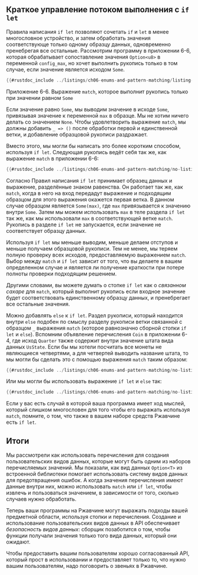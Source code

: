 ## Краткое управление потоком выполнения с `if let`

Правила написания `if let` позволяют сочетать `if` и `let` в менее многословное устройство, и затем обработать значения соответствующе только одному образцу данных, одновременно пренебрегая все остальные. Рассмотрим программу в приложении 6-6, которая обрабатывает сопоставление значения `Option<u8>` в переменной `config_max`, но хочет выполнить рукопись только в том случае, если значение является исходом `Some`.

```rust
{{#rustdoc_include ../listings/ch06-enums-and-pattern-matching/listing-06-06/src/main.rs:here}}
```

<span class="caption">Приложение 6-6. Выражение <code>match</code>, которое выполнит рукопись только при значении равном <code>Some</code></span>

Если значение равно `Some`, мы выводим значение в исходе `Some`, привязывая значение к переменной `max` в образце. Мы не хотим ничего делать со значением `None`. Чтобы удовлетворить выражение `match`, мы должны добавить `_ => ()` после обработки первой и единственной ветки, и добавление образцовой рукописи раздражает.

Вместо этого, мы могли бы написать это более коротким способом, используя `if let`. Следующая рукопись ведёт себя так же, как выражение `match` в приложении 6-6:

```rust
{{#rustdoc_include ../listings/ch06-enums-and-pattern-matching/no-listing-12-if-let/src/main.rs:here}}
```

Согласно Правил написания `if let` принимает образец данных и выражение, разделённые знаком равенства. Он работает так же, как `match`, когда в него на вход передадут выражение и подходящим образцом для этого выражения окажется первая ветка. В данном случае образцом является `Some(max)`, где `max` привязывается к значению внутри `Some`. Затем мы можем использовать `max` в теле раздела `if let` так же, как мы использовали `max` в соответствующей ветке `match`. Рукопись в разделе `if let` не запускается, если значение не соответствует образцу данных.

Используя `if let` мы меньше выводим, меньше делаем отступов и меньше получаем образцовой рукописи. Тем не менее, мы теряем полную проверку всех исходов, предоставляемую выражением `match`. Выбор между `match` и `if let` зависит от того, что вы делаете в вашем определенном случае и является ли получение краткости при потере полноты проверки подходящим решением.

Другими словами, вы можете думать о стопке `if let` как о <em>связанном сахаре</em> для `match`, который выполнит рукопись если входное значение будет соответствовать единственному образцу данных, и пренебрегает все остальные значения.

Можно добавлять `else` к `if let`. Раздел рукописи, который находится внутри `else` подобен по смыслу разделу рукописи ветки связанной с образцом `_` выражения `match` (которое равнозначно сборной стопки `if let` и `else`). Вспомним объявление перечисления `Coin` в приложении 6-4, где исход `Quarter` также содержит внутри значение штата вида данных `UsState`. Если бы мы хотели посчитать все монеты не являющиеся четвертями, а для четвертей выводить название штата, то мы могли бы сделать это с помощью выражения `match` таким образом:

```rust
{{#rustdoc_include ../listings/ch06-enums-and-pattern-matching/no-listing-13-count-and-announce-match/src/main.rs:here}}
```

Или мы могли бы использовать выражение `if let` и `else` так:

```rust
{{#rustdoc_include ../listings/ch06-enums-and-pattern-matching/no-listing-14-count-and-announce-if-let-else/src/main.rs:here}}
```

Если у вас есть случай в которой ваша программа имеет ход мыслей, который слишком многословен для того чтобы его выражать используя `match`, помните, о том, что также в вашем наборе средств Ржавчине есть `if let`.

## Итоги

Мы рассмотрели как использовать перечисления для создания пользовательских видов данных, которые могут быть одним из наборов перечисляемых значений. Мы показали, как вид данных `Option<T>` из встроенной библиотеки помогает использовать систему видов данных для предотвращения ошибок. А когда значения перечисления имеют данные внутри них, можно использовать `match` или `if let`, чтобы извлечь и пользоваться значением, в зависимости от того, сколько случаев нужно обработать.

Теперь ваши программы на Ржавчине могут выражать подходы вашей предметной области, используя стопки и перечисления. Создание и использование пользовательских видов данных в API обеспечивает <em>безопасность видов данных</em>: сборщик позаботится о том, чтобы функции получали значения только того вида данных, который они ожидают.

Чтобы предоставить вашим пользователям хорошо согласованный API, который прост в использовании и предоставляет только то, что нужно вашим пользователям, надо поговорить о звеньях в Ржавчине.
